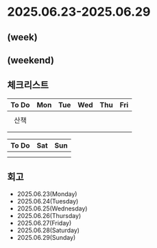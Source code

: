 # 2025.06.23-2025.06.29
(week)
- 

(weekend)
- 

## 체크리스트
| To Do | Mon | Tue | Wed | Thu | Fri |
| :---: | :---: | :---: | :---: | :---: | :---: |
|  |  |  |  |  |  |
| 산책 |  |  |  |  |  |
|  |  |  |  |  |  |
|  |  |  |  |  |  |

| To Do | Sat | Sun |
| :---: | :---: | :---: |
|  |  |  |
|  |  |  |

## 회고
- 2025.06.23(Monday)
- 2025.06.24(Tuesday)
- 2025.06.25(Wednesday)
- 2025.06.26(Thursday)
- 2025.06.27(Friday)
- 2025.06.28(Saturday)
- 2025.06.29(Sunday)
